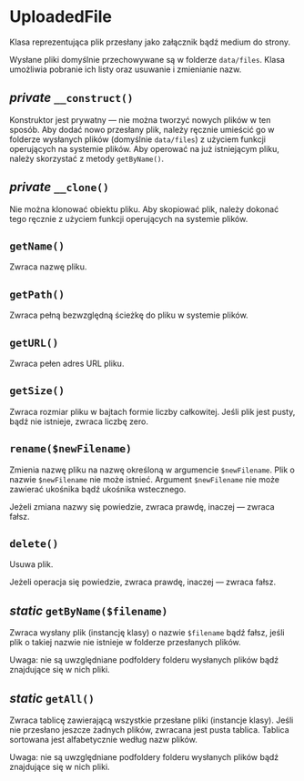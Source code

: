 UploadedFile
===

Klasa reprezentująca plik przesłany jako załącznik bądź medium do strony.

Wysłane pliki domyślnie przechowywane są w folderze `data/files`. Klasa umożliwia pobranie ich listy oraz usuwanie i zmienianie nazw.

## *private* `__construct()`

Konstruktor jest prywatny — nie można tworzyć nowych plików w ten sposób. Aby dodać nowo przesłany plik, należy ręcznie umieścić go w folderze wysłanych plików (domyślnie `data/files`) z użyciem funkcji operujących na systemie plików. Aby operować na już istniejącym pliku, należy skorzystać z metody `getByName()`.

## *private* `__clone()`

Nie można klonować obiektu pliku. Aby skopiować plik, należy dokonać tego ręcznie z użyciem funkcji operujących na systemie plików.

## `getName()`

Zwraca nazwę pliku.

## `getPath()`

Zwraca pełną bezwzględną ścieżkę do pliku w systemie plików.

## `getURL()`

Zwraca pełen adres URL pliku.

## `getSize()`

Zwraca rozmiar pliku w bajtach formie liczby całkowitej. Jeśli plik jest pusty, bądź nie istnieje, zwraca liczbę zero.

## `rename($newFilename)`

Zmienia nazwę pliku na nazwę określoną w argumencie `$newFilename`. Plik o nazwie `$newFilename` nie może istnieć. Argument `$newFilename` nie może zawierać ukośnika bądź ukośnika wstecznego.

Jeżeli zmiana nazwy się powiedzie, zwraca prawdę, inaczej — zwraca fałsz.

## `delete()`

Usuwa plik.

Jeżeli operacja się powiedzie, zwraca prawdę, inaczej — zwraca fałsz.

## *static* `getByName($filename)`

Zwraca wysłany plik (instancję klasy) o nazwie `$filename` bądź fałsz, jeśli plik o takiej nazwie nie istnieje w folderze przesłanych plików.

Uwaga: nie są uwzględniane podfoldery folderu wysłanych plików bądź znajdujące się w nich pliki.

## *static* `getAll()`

Zwraca tablicę zawierającą wszystkie przesłane pliki (instancje klasy). Jeśli nie przesłano jeszcze żadnych plików, zwracana jest pusta tablica. Tablica sortowana jest alfabetycznie według nazw plików.

Uwaga: nie są uwzględniane podfoldery folderu wysłanych plików bądź znajdujące się w nich pliki.